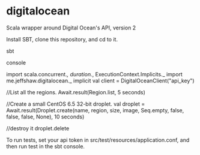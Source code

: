 digitalocean
============

Scala wrapper around Digital Ocean's API, version 2

Install SBT, clone this repository, and cd to it.

sbt

console

import scala.concurrent._, duration._, ExecutionContext.Implicits._
import me.jeffshaw.digitalocean._
implicit val client = DigitalOceanClient("api_key")

//List all the regions.
Await.result(Region.list, 5 seconds)

//Create a small CentOS 6.5 32-bit droplet.
val droplet = Await.result(Droplet.create(name, region, size, image, Seq.empty, false, false, false, None), 10 seconds)

//destroy it
droplet.delete

To run tests, set your api token in src/test/resources/application.conf, and then run test in the sbt console.